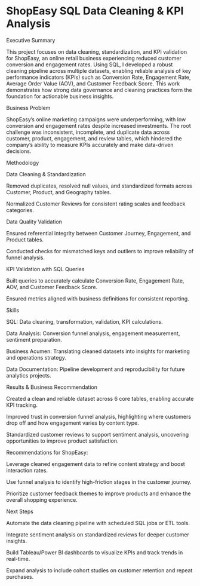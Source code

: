 # ShopEasy SQL Data Cleaning & KPI Analysis
Executive Summary

This project focuses on data cleaning, standardization, and KPI validation for ShopEasy, an online retail business experiencing reduced customer conversion and engagement rates. Using SQL, I developed a robust cleaning pipeline across multiple datasets, enabling reliable analysis of key performance indicators (KPIs) such as Conversion Rate, Engagement Rate, Average Order Value (AOV), and Customer Feedback Score. This work demonstrates how strong data governance and cleaning practices form the foundation for actionable business insights.

Business Problem

ShopEasy’s online marketing campaigns were underperforming, with low conversion and engagement rates despite increased investments. The root challenge was inconsistent, incomplete, and duplicate data across customer, product, engagement, and review tables, which hindered the company’s ability to measure KPIs accurately and make data-driven decisions.

Methodology

Data Cleaning & Standardization

Removed duplicates, resolved null values, and standardized formats across Customer, Product, and Geography tables.

Normalized Customer Reviews for consistent rating scales and feedback categories.

Data Quality Validation

Ensured referential integrity between Customer Journey, Engagement, and Product tables.

Conducted checks for mismatched keys and outliers to improve reliability of funnel analysis.

KPI Validation with SQL Queries

Built queries to accurately calculate Conversion Rate, Engagement Rate, AOV, and Customer Feedback Score.

Ensured metrics aligned with business definitions for consistent reporting.

Skills

SQL: Data cleaning, transformation, validation, KPI calculations.

Data Analysis: Conversion funnel analysis, engagement measurement, sentiment preparation.

Business Acumen: Translating cleaned datasets into insights for marketing and operations strategy.

Data Documentation: Pipeline development and reproducibility for future analytics projects.

Results & Business Recommendation

Created a clean and reliable dataset across 6 core tables, enabling accurate KPI tracking.

Improved trust in conversion funnel analysis, highlighting where customers drop off and how engagement varies by content type.

Standardized customer reviews to support sentiment analysis, uncovering opportunities to improve product satisfaction.

Recommendations for ShopEasy:

Leverage cleaned engagement data to refine content strategy and boost interaction rates.

Use funnel analysis to identify high-friction stages in the customer journey.

Prioritize customer feedback themes to improve products and enhance the overall shopping experience.

Next Steps

Automate the data cleaning pipeline with scheduled SQL jobs or ETL tools.

Integrate sentiment analysis on standardized reviews for deeper customer insights.

Build Tableau/Power BI dashboards to visualize KPIs and track trends in real-time.

Expand analysis to include cohort studies on customer retention and repeat purchases.
